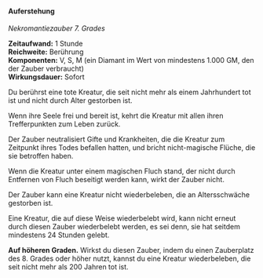 #### Auferstehung
<!-- markdownlint-disable link-image-reference-definitions -->
<!-- spell-checker:words added amount avoids casting concentration damage different duration emphasis ends english false formula hour halves hours kommagetrennt mechanics minutes reaction ritual same saving school somatic special spell throw true wording wotc -->
<!-- spell-checker:words resurrection -->
[_metadata_:spell_name]:- "Auferstehung"
[_metadata_:spell_name_english]:- "Resurrection"
[_metadata_:spell_school]:- "Nekromantiezauber"
[_metadata_:spell_level]:- "7"
[_metadata_:casting_time_amount]:- "1"
[_metadata_:casting_time_unit]:- "Stunde"
[_metadata_:ritual]:- "false"
[_metadata_:range]:- "Berührung"
[_metadata_:target]:- "eine tote Kreatur, die seit nicht mehr als einem Jahrhundert tot ist und nicht durch Alter gestorben ist"
[_metadata_:components_verbal]:- "true"
[_metadata_:components_somatic]:- "true"
[_metadata_:components_material]:- "true"
[_metadata_:components_material_description]:- "ein Diamant im Wert von mindestens 1.000 GM, den der Zauber verbraucht"
[_metadata_:components_material_cost]:- "1.000 GM"
[_metadata_:concentration]:- "false"
[_metadata_:duration]:- "Sofort"
[_metadata_:compared_to_wotc_srd_5.1]:- "mechanics_same_wording_same"
[_metadata_:compared_to_a5e_srd]:- "mechanics_different_wording_different"
<!-- markdownlint-disable-next-line no-emphasis-as-heading -->
_Nekromantiezauber 7. Grades_

**Zeitaufwand:** 1 Stunde \
**Reichweite:** Berührung \
**Komponenten:** V, S, M (ein Diamant im Wert von mindestens 1.000 GM, den der Zauber verbraucht) \
**Wirkungsdauer:** Sofort

Du berührst eine tote Kreatur, die seit nicht mehr als einem Jahrhundert tot ist und nicht durch Alter gestorben ist.

Wenn ihre Seele frei und bereit ist, kehrt die Kreatur mit allen ihren Trefferpunkten zum Leben zurück.

Der Zauber neutralisiert Gifte und Krankheiten, die die Kreatur zum Zeitpunkt ihres Todes befallen hatten, und bricht nicht-magische Flüche, die sie betroffen haben.

Wenn die Kreatur unter einem magischen Fluch stand, der nicht durch Entfernen von Fluch beseitigt werden kann, wirkt der Zauber nicht.

Der Zauber kann eine Kreatur nicht wiederbeleben, die an Altersschwäche gestorben ist.

Eine Kreatur, die auf diese Weise wiederbelebt wird, kann nicht erneut durch diesen Zauber wiederbelebt werden, es sei denn, sie hat seitdem mindestens 24 Stunden gelebt.

**Auf höheren Graden.** Wirkst du diesen Zauber, indem du einen Zauberplatz des 8. Grades oder höher nutzt, kannst du eine Kreatur wiederbeleben, die seit nicht mehr als 200 Jahren tot ist.
